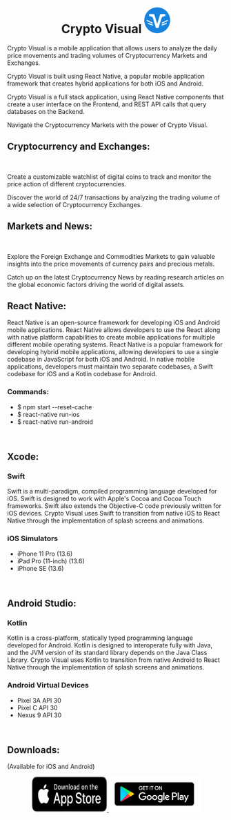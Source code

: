 # <center>__Crypto Visual__ <img src="img/crypto.svg" width="60" height="60"></center>
<p>
  Crypto Visual is a mobile application that allows users to analyze the daily price movements and trading volumes of Cryptocurrency Markets and Exchanges.
</p>
<p>
  Crypto Visual is built using React Native, a popular mobile application framework that creates hybrid applications for both iOS and Android.
</p>
<p>
  Crypto Visual is a full stack application, using React Native components that create a user interface on the Frontend, and REST API calls that query databases on the Backend.
</p>
<p>
  Navigate the Cryptocurrency Markets with the power of Crypto Visual.
</p>

## __Cryptocurrency and Exchanges:__


<div>

  </br>
  <p>
Create a customizable watchlist of digital coins to track and monitor the price action of different cryptocurrencies.
  </p>
  <p>
Discover the world of 24/7 transactions by analyzing the trading volume of a wide selection of Cryptocurrency Exchanges.
  </p>
</div>


## __Markets and News:__

</br>

<div>
  <p>
Explore the Foreign Exchange and Commodities Markets to gain valuable insights into the price movements of currency pairs and precious metals.
  </p>
  <p>
Catch up on the latest Cryptocurrency News by reading research articles on the global economic factors driving the world of digital assets.
  </p>
</div>

## __React Native__:
<p>
  React Native is an open-source framework for developing iOS and Android mobile applications. React Native allows 
  developers to use the React along with native platform capabilities to create mobile applications for multiple different mobile operating systems.
  React Native is a popular framework for developing hybrid mobile applications, allowing developers to use a single codebase in JavaScript for both iOS and  Android. In native mobile applications, developers must maintain two separate codebases, a Swift codebase for iOS and a Kotlin codebase for Android.
  
</p>

### Commands:
* $ npm start --reset-cache
* $ react-native run-ios
* $ react-native run-android
</br>

## __Xcode__:

### Swift
<p>
  Swift is a multi-paradigm, compiled programming language developed for iOS. Swift is designed to work with Apple's Cocoa and Cocoa Touch frameworks. Swift also extends the Objective-C code previously written for iOS devices. Crypto Visual uses Swift to transition from native iOS to React Native through the implementation of splash screens and animations.
</p>

### iOS Simulators
  * iPhone 11 Pro (13.6)
  * iPad Pro (11-inch) (13.6)
  * iPhone SE (13.6)
</br>

## __Android Studio:__

### Kotlin
<p>
  Kotlin is a cross-platform, statically typed programming language developed for Android. Kotlin is designed to interoperate fully with Java, and the JVM version of its standard library depends on the Java Class Library. Crypto Visual uses Kotlin to transition from native Android to React Native through the implementation of splash screens and animations.
</p>

### Android Virtual Devices
  * Pixel 3A API 30
  * Pixel C API 30
  * Nexus 9 API 30

</br>

## __Downloads:__
<p>
(Available for iOS and Android)
</p>

<div align="center">

<a target="_blank" href="https://apps.apple.com/us/app/crypto-visual/id1527885652">
<img src="img/App-Store.svg" width="175" height="82">
</a>
<a target="_blank" href="https://play.google.com/store/apps/details?id=com.cryptomobileapp">
<img src="img/Google-Play.svg" width="212.07" height="82.09">
</a>

</div>
